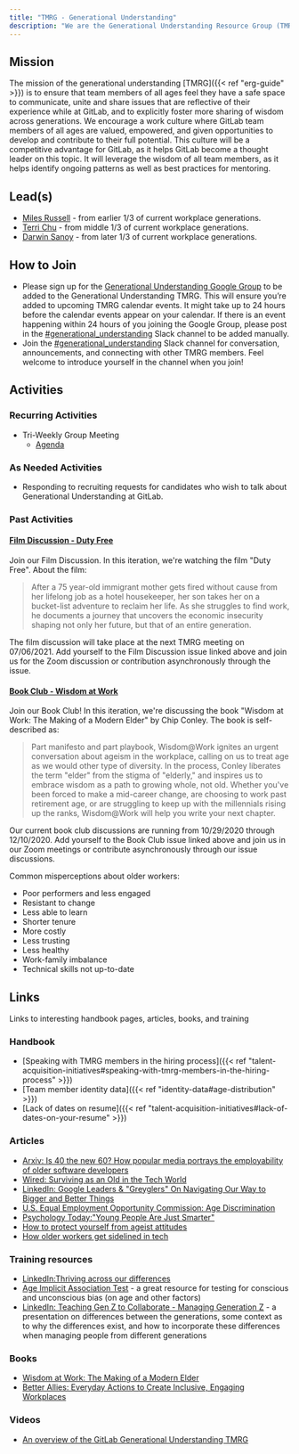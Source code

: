 ```yaml
---
title: "TMRG - Generational Understanding"
description: "We are the Generational Understanding Resource Group (TMRG) founded in the summer of 2020. Learn more!"
---
```


## Mission

The mission of the generational understanding [TMRG]({{< ref "erg-guide" >}}) is to ensure that team members of all ages feel they have a safe space to communicate, unite and share issues that are reflective of their experience while at GitLab, and to explicitly foster more sharing of wisdom across generations. We encourage a work culture where GitLab team members of all ages are valued, empowered, and given opportunities to develop and contribute to their full potential. This culture will be a competitive advantage for GitLab, as it helps GitLab become a thought leader on this topic. It will leverage the wisdom of all team members, as it helps identify ongoing patterns as well as best practices for mentoring.

## Lead(s)

- [Miles Russell](https://gitlab.com/mdrussell) - from earlier 1/3 of current workplace generations.
- [Terri Chu](https://gitlab.com/terrichu) - from middle 1/3 of current workplace generations.
- [Darwin Sanoy](https://gitlab.com/DarwinJS) - from later 1/3 of current workplace generations.

## How to Join

- Please sign up for the [Generational Understanding Google Group](https://groups.google.com/a/gitlab.com/g/Generational_Differences_ERG) to be added to the Generational Understanding TMRG. This will ensure you’re added to upcoming TMRG calendar events. It might take up to 24 hours before the calendar events appear on your calendar. If there is an event happening within 24 hours of you joining the Google Group, please post in the [#generational_understanding](https://gitlab.slack.com/archives/C014A4NNVG8/p1596576533036100) Slack channel to be added manually.
- Join the [#generational_understanding](https://gitlab.slack.com/archives/C014A4NNVG8/p1596576533036100) Slack channel for conversation, announcements, and connecting with other TMRG members. Feel welcome to introduce yourself in the channel when you join!

## Activities

### Recurring Activities

- Tri-Weekly Group Meeting
  - [Agenda](https://docs.google.com/document/d/1h81q60KnCJFsATKjZKOFglBmgkv8TlGrKY8punX2SEg/edit#heading=h.hypr6mscnzqs)

### As Needed Activities

- Responding to recruiting requests for candidates who wish to talk about Generational Understanding at GitLab.

### Past Activities

#### [Film Discussion - Duty Free](https://gitlab.com/gitlab-com/book-clubs/-/issues/26)

Join our Film Discussion. In this iteration, we're watching the film "Duty Free". About the film:

> After a 75 year-old immigrant mother gets fired without cause from her lifelong job as a hotel housekeeper, her son takes her on a bucket-list adventure to reclaim her life. As she struggles to find work, he documents a journey that uncovers the economic insecurity shaping not only her future, but that of an entire generation.

The film discussion will take place at the next TMRG meeting on 07/06/2021. Add yourself to the Film Discussion issue linked above and join us for the Zoom discussion or contribution asynchronously through the issue.

#### [Book Club - Wisdom at Work](https://gitlab.com/gitlab-com/book-clubs/-/issues/13)

Join our Book Club! In this iteration, we're discussing the book "Wisdom at Work: The Making of a Modern Elder" by Chip Conley. The book is self-described as:

> Part manifesto and part playbook, Wisdom@Work ignites an urgent conversation about ageism in the workplace, calling on us to treat age as we would other type of diversity. In the process, Conley liberates the term "elder" from the stigma of "elderly," and inspires us to embrace wisdom as a path to growing whole, not old. Whether you've been forced to make a mid-career change, are choosing to work past retirement age, or are struggling to keep up with the millennials rising up the ranks, Wisdom@Work will help you write your next chapter.

Our current book club discussions are running from 10/29/2020 through 12/10/2020. Add yourself to the Book Club issue linked above and join us in our Zoom meetings or contribute asynchronously through our issue discussions.

Common misperceptions about older workers:

- Poor performers and less engaged
- Resistant to change
- Less able to learn
- Shorter tenure
- More costly
- Less trusting
- Less healthy
- Work-family imbalance
- Technical skills not up-to-date

## Links

Links to interesting handbook pages, articles, books, and training

### Handbook

- [Speaking with TMRG members in the hiring process]({{< ref "talent-acquisition-initiatives#speaking-with-tmrg-members-in-the-hiring-process" >}})
- [Team member identity data]({{< ref "identity-data#age-distribution" >}})
- [Lack of dates on resume]({{< ref "talent-acquisition-initiatives#lack-of-dates-on-your-resume" >}})

### Articles

- [Arxiv: Is 40 the new 60? How popular media portrays the employability of older software developers](https://arxiv.org/ftp/arxiv/papers/2004/2004.05847.pdf)
- [Wired: Surviving as an Old in the Tech World](https://www.wired.com/story/surviving-as-an-old-in-the-tech-world/)
- [LinkedIn: Google Leaders & "Greyglers"​ On Navigating Our Way to Bigger and Better Things](https://www.linkedin.com/pulse/google-leaders-greyglers-navigating-our-way-bigger-better-tracy-wilk/)
- [U.S. Equal Employment Opportunity Commission: Age Discrimination](https://www.eeoc.gov/age-discrimination)
- [Psychology Today:"Young People Are Just Smarter"](https://www.psychologytoday.com/us/blog/boomers-30/201710/young-people-are-just-smarter)
- [How to protect yourself from ageist attitudes](https://www.theguardian.com/careers/2017/apr/27/how-to-protect-yourself-from-ageist-attitudes)
- [How older workers get sidelined in tech](https://www.protocol.com/workplace/ageism-tech-workers)

### Training resources

- [LinkedIn:Thriving across our differences](https://www.linkedin.com/learning/confronting-bias-thriving-across-our-differences/outro-with-arianna-huffington)
- [Age Implicit Association Test](https://implicit.harvard.edu/implicit/takeatest.html) - a great resource for testing for conscious and unconscious bias (on age and other factors)
- [LinkedIn: Teaching Gen Z to Collaborate - Managing Generation Z](https://www.linkedin.com/learning/managing-generation-z/teaching-gen-z-to-collaborate) - a presentation on differences between the generations, some context as to why the differences exist, and how to incorporate these differences when managing people from different generations

### Books

- [Wisdom at Work: The Making of a Modern Elder](https://www.amazon.com/Wisdom-Work-Making-Modern-Elder/dp/0525572902)
- [Better Allies: Everyday Actions to Create Inclusive, Engaging Workplaces](https://www.amazon.com/gp/product/1732723311/)

### Videos

- [An overview of the GitLab Generational Understanding TMRG](https://www.youtube.com/watch?v=6eke5700KWc)

